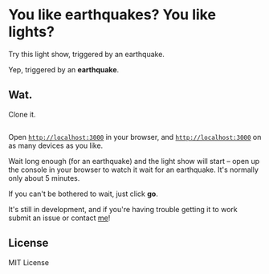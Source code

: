 # You like earthquakes? You like lights?

Try this light show, triggered by an earthquake.

Yep, triggered by an **earthquake**.

## Wat.

Clone it.

```

```

Open [`http://localhost:3000`](http://localhost:3000) in your browser, and [`http://localhost:3000`](http://localhost:3000) on as many devices as you like.

Wait long enough (for an earthquake) and the light show will start – open up the console in your browser to watch it wait for an earthquake. It's normally only about 5 minutes.

If you can't be bothered to wait, just click **go**.

It's still in development, and if you're having trouble getting it to work submit an issue or contact [me](/phuu)!

## License

MIT License